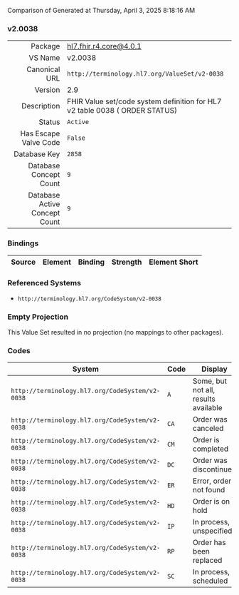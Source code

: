 Comparison of 
Generated at Thursday, April 3, 2025 8:18:16 AM

### v2.0038

|      |     |
| ---: | --- |
| Package | hl7.fhir.r4.core@4.0.1 |
| VS Name | v2.0038 |
| Canonical URL | `http://terminology.hl7.org/ValueSet/v2-0038` |
| Version | 2.9 |
| Description | FHIR Value set/code system definition for HL7 v2 table 0038 ( ORDER STATUS) |
| Status | `Active` |
| Has Escape Valve Code | `False` |
| Database Key | `2858` |
| Database Concept Count | `9` |
| Database Active Concept Count | `9` |
### Bindings

| Source | Element | Binding | Strength | Element Short |
| ------ | ------- | ------- | -------- | ------------- |

### Referenced Systems

* `http://terminology.hl7.org/CodeSystem/v2-0038`
### Empty Projection

This Value Set resulted in no projection (no mappings to other packages).

### Codes

| System | Code | Display |
| ------ | ---- | ------- |
| `http://terminology.hl7.org/CodeSystem/v2-0038` | `A` | Some, but not all, results available |
| `http://terminology.hl7.org/CodeSystem/v2-0038` | `CA` | Order was canceled |
| `http://terminology.hl7.org/CodeSystem/v2-0038` | `CM` | Order is completed |
| `http://terminology.hl7.org/CodeSystem/v2-0038` | `DC` | Order was discontinued |
| `http://terminology.hl7.org/CodeSystem/v2-0038` | `ER` | Error, order not found |
| `http://terminology.hl7.org/CodeSystem/v2-0038` | `HD` | Order is on hold |
| `http://terminology.hl7.org/CodeSystem/v2-0038` | `IP` | In process, unspecified |
| `http://terminology.hl7.org/CodeSystem/v2-0038` | `RP` | Order has been replaced |
| `http://terminology.hl7.org/CodeSystem/v2-0038` | `SC` | In process, scheduled |

